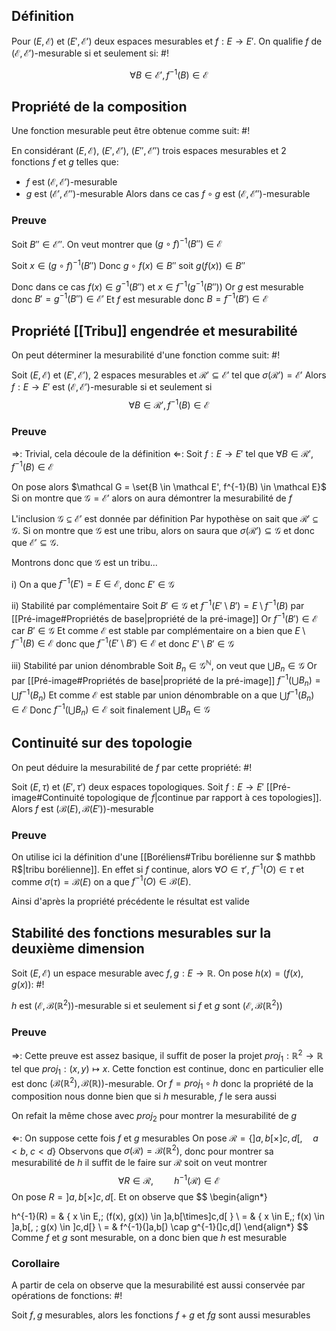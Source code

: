 ## Définition
Pour $(E, \mathcal E)$ et $(E', \mathcal E')$ deux espaces mesurables et $f: E \to E'$. On qualifie $f$ de $(\mathcal E, \mathcal E')$-mesurable si et seulement si: #!

$$\forall B \in \mathcal E', f^{-1}(B) \in \mathcal E$$
<!--ID: 1729505135351-->



## Propriété de la composition
Une fonction mesurable peut être obtenue comme suit: #!

En considérant $(E, \mathcal E)$, $(E', \mathcal E')$, $(E'', \mathcal E'')$ trois espaces mesurables et 2 fonctions $f$ et $g$ telles que:
- $f$ est $(\mathcal E, \mathcal E')$-mesurable
- $g$ est $(\mathcal E', \mathcal E'')$-mesurable
Alors dans ce cas $f\circ g$ est $(\mathcal E, \mathcal E'')$-mesurable
<!--ID: 1729505135353-->



### Preuve
Soit $B'' \in \mathcal E''$. On veut montrer que $(g \circ f)^{-1}(B'') \in \mathcal E$

Soit $x \in (g \circ f)^{-1}(B'')$
Donc $g \circ f(x) \in B''$ soit $g(f(x)) \in B''$

Donc dans ce cas $f(x) \in g^{-1}(B'')$ et $x \in f^{-1}(g^{-1}(B''))$ 
Or $g$ est mesurable donc $B' = g^{-1}(B'') \in \mathcal E'$
Et $f$ est mesurable donc $B = f^{-1}(B') \in \mathcal E$
$$\tag*{$\blacksquare$}$$

## Propriété [[Tribu]] engendrée et mesurabilité
On peut déterminer la mesurabilité d'une fonction comme suit: #!

Soit $(E, \mathcal E)$ et $(E', \mathcal E')$, 2 espaces mesurables et $\mathcal R' \subseteq \mathcal E'$ tel que $\sigma(\mathcal R') = \mathcal E'$
Alors $f: E \to E'$ est $(\mathcal E, \mathcal E')$-mesurable si et seulement si $$\forall B \in \mathcal R', f^{-1}(B) \in \mathcal E$$
<!--ID: 1729505135355-->



### Preuve
$\Rightarrow$: Trivial, cela découle de la définition
$\Leftarrow$: Soit $f: E \to E'$ tel que $\forall B \in \mathcal R', f^{-1}(B) \in \mathcal E$

On pose alors $\mathcal G = \set{B \in \mathcal E', f^{-1}(B) \in \mathcal E}$
Si on montre que $\mathcal G = \mathcal E'$ alors on aura démontrer la mesurabilité de $f$

L'inclusion $\mathcal G \subseteq \mathcal E'$ est donnée par définition
Par hypothèse on sait que $\mathcal R' \subseteq \mathcal G$. Si on montre que $\mathcal G$ est une tribu, alors on saura que $\sigma(\mathcal R') \subseteq \mathcal G$ et donc que $\mathcal E' \subseteq \mathcal G$.

Montrons donc que $\mathcal G$ est un tribu...

i) On a que $f^{-1}(E') = E \in \mathcal E$, donc $E' \in \mathcal G$

ii) Stabilité par complémentaire
Soit $B' \in \mathcal G$ et $f^{-1}(E' \setminus B') = E \setminus f^{-1}(B)$ par [[Pré-image#Propriétés de base|propriété de la pré-image]] 
Or $f^{-1}(B') \in \mathcal E$ car $B' \in \mathcal G$
Et comme $\mathcal E$ est stable par complémentaire on a bien que $E \setminus f^{-1}(B) \in \mathcal E$ donc que $f^{-1}(E' \setminus B') \in \mathcal E$ et donc $E' \setminus B' \in \mathcal G$

iii) Stabilité par union dénombrable
Soit $B_n \in \mathcal G^\mathbb N$, on veut que $\bigcup B_n \in \mathcal G$
Or par [[Pré-image#Propriétés de base|propriété de la pré-image]] $f^{-1}(\bigcup B_n) = \bigcup f^{-1}(B_n)$
Et comme $\mathcal E$ est stable par union dénombrable on a que $\bigcup f^{-1}(B_n) \in \mathcal E$
Donc $f^{-1}(\bigcup B_n) \in \mathcal E$ soit finalement $\bigcup B_n \in \mathcal G$
$$\tag*{$\blacksquare$}$$

## Continuité sur des topologie
On peut déduire la mesurabilité de $f$ par cette propriété: #!

Soit $(E, \tau)$ et $(E', \tau')$ deux espaces topologiques. Soit $f: E \to E'$ [[Pré-image#Continuité topologique de $f$|continue par rapport à ces topologies]]. Alors $f$ est $(\mathcal B(E), \mathcal B(E'))$-mesurable
<!--ID: 1729505135356-->



### Preuve
On utilise ici la définition d'une [[Boréliens#Tribu borélienne sur $ mathbb R$|tribu borélienne]].
En effet si $f$ continue, alors $\forall O \in \tau'$, $f^{-1}(O) \in \tau$ et comme $\sigma(\tau) = \mathcal B(E)$ on a que $f^{-1}(O) \in \mathcal B(E)$.

Ainsi d'après la propriété précédente le résultat est valide
$$\tag*{$\blacksquare$}$$


## Stabilité des fonctions mesurables sur la deuxième dimension
Soit $(E, \mathcal E)$ un espace mesurable avec $f,g:E \to \mathbb R$. On pose $h(x) = (f(x), g(x))$: #!

$h$ est $(\mathcal E, \mathcal B(\mathbb{R}^2))$-mesurable si et seulement si $f$ et $g$ sont $(\mathcal E, \mathcal B(\mathbb{R}^2))$

### Preuve
$\Rightarrow$: Cette preuve est assez basique, il suffit de poser la projet $proj_{1}: \mathbb R^2 \to \mathbb{R}$ tel que $proj_{1}: (x,y) \mapsto x$.
Cette fonction est continue, donc en particulier elle est donc $(\mathcal B(\mathbb{R}^2), \mathcal B(\mathbb{R}))$-mesurable.
Or $f = proj_{1} \circ h$ donc la propriété de la composition nous donne bien que si $h$ mesurable, $f$ le sera aussi

On refait la même chose avec $proj_{2}$ pour montrer la mesurabilité de $g$

$\Leftarrow$: On suppose cette fois $f$ et $g$ mesurables
On pose $\mathcal R = \{ ]a,b[\times]c,d[, \quad a < b, \; c < d \}$
Observons que $\sigma(\mathcal R) = \mathcal B(\mathbb{R}^2)$, donc pour montrer sa mesurabilité de $h$ il suffit de le faire sur $\mathcal R$ soit on veut montrer $$
\forall R \in \mathcal R, \quad \quad h^{-1}(\mathcal R) \in \mathcal E
$$On pose $R =]a,b[\times]c,d[$. Et on observe que
$$
\begin{align*}

h^{-1}(R)
 = & \{ x \in E,\; (f(x), g(x)) \in ]a,b[\times]c,d[ \} \\
= & \{ x \in E,\; f(x) \in ]a,b[, \; g(x) \in ]c,d[\} \\
= & f^{-1}(]a,b[) \cap g^{-1}(]c,d[)
\end{align*}
$$
Comme $f$ et $g$ sont mesurable, on a donc bien que $h$ est mesurable

### Corollaire
A partir de cela on observe que la mesurabilité est aussi conservée par opérations de fonctions: #!

Soit $f,g$ mesurables, alors les fonctions $f+g$ et $fg$ sont aussi mesurables